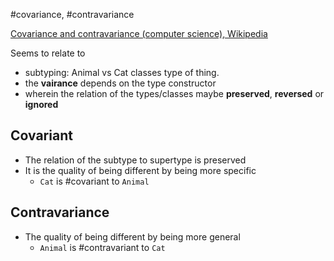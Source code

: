 
#covariance, #contravariance

[Covariance and contravariance (computer science), Wikipedia](https://en.wikipedia.org/wiki/Covariance_and_contravariance_(computer_science))


Seems to relate to 
- subtyping: Animal vs Cat classes type of thing.
- the **vairance** depends on the type constructor
- wherein the relation of the types/classes maybe **preserved**, **reversed** or **ignored**

## Covariant

- The relation of the subtype  to supertype is preserved
- It is the quality of being different by being more specific
	- `Cat` is #covariant to `Animal`

## Contravariance

- The quality of being different by being more general
	- `Animal` is #contravariant to `Cat`


